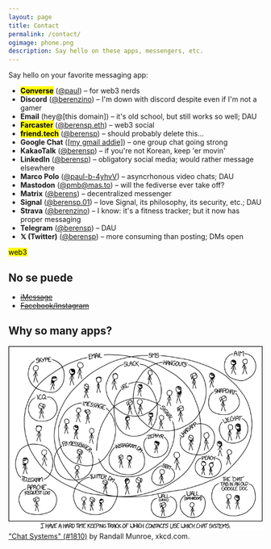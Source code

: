 ```yaml
---
layout: page
title: Contact
permalink: /contact/
ogimage: phone.png
description: Say hello on these apps, messengers, etc.
---
```

Say hello on your favorite messaging app:
- **<mark>Converse</mark>** (<a href="https://converse.xyz/dm/paul.converse.xyz" target="_blank">@paul</a>) – for web3 nerds
- **Discord** (<a href="https://discordapp.com/users/181094465874821120" target="_blank">@berenzino</a>) – I'm down with discord despite even if I'm not a gamer
- **Email** (hey@[this domain]) – it's old school, but still works so well; DAU
- **<mark>Farcaster</mark>** (<a href="https://warpcast.com/berensp.eth" target="_blank">@berensp.eth</a>) – web3 social
- **<mark>friend.tech</mark>** (<a href="https://friend.tech/berensp" target="_blank">@berensp</a>) – should probably delete this...
- **Google Chat** (<a href="https://chat.google.com/" target="_blank">[my gmail addie]</a>) – one group chat going strong
- **KakaoTalk** (<a href="../assets/images/kakao.berensp.jpg" target="_blank">@berensp</a>) – if you're not Korean, keep 'er movin'
- **LinkedIn** (<a href="https://www.linkedin.com/in/berensp/" target="_blank">@berensp</a>) – obligatory social media; would rather message elsewhere
- **Marco Polo** (<a rel="me" href="https://marcopolo.me/s/paul-b-4yhvV" target="_blank">@paul-b-4yhvV</a>) – asyncrhonous video chats; DAU
- **Mastodon** (<a rel="me" href="https://mas.to/@pmb" target="_blank">@pmb@mas.to</a>) – will the fediverse ever take off?
- **Matrix** (<a href="https://matrix.to/#/@berens:matrix.org" target="_blank">@berens</a>) – decentralized messenger
- **Signal** (<a href="https://signal.me/#eu/1t-AfWH8-_l0DAyo_CgPnG4GXDq4hRC6PMLFQ8aoltnPQCCo1ExANrNSmN156kSe" target="_blank">@berensp.01</a>) – love Signal, its philosophy, its security, etc.; DAU
- **Strava** (<a href="https://www.strava.com/athletes/berenzino" target="_blank">@berenzino</a>) – I know: it's a fitness tracker; but it now has proper messaging
- **Telegram** (<a href="https://t.me/berensp" target="_blank">@berensp</a>) – DAU
- **𝕏 (Twitter)** (<a href="https://x.com/berensp" target="_blank">@berensp</a>) – more consuming than posting; DMs open

<mark><span class="muted small">web3</span></mark>

## No se puede
- ~~[iMessage](/phones/)~~
- ~~[Facebook/Instagram](../fb)~~

## Why so many apps?

![the answer](/assets/og/xkcd_chat_systems.png)
<a class="muted small" href="https://xkcd.com/1810/" target="_blank">"Chat Systems" (#1810)</a><span class="muted small"> by Randall Munroe, xkcd.com.</span>